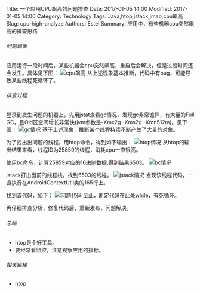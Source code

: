 Title: 一个应用CPU飙高的问题排查
Date: 2017-01-05 14:00
Modified: 2017-01-05 14:00
Category: Technology
Tags: Java,htop,jstack,jmap,cpu飙高 
Slug: cpu-high-analyze
Authors: Estel
Summary: 应用中，有些机器cpu突然飙高的排查思路

###### 问题现象
应用运行一段时间后，某些机器会cpu突然飙高，重启后会解决，但是过段时间还会发生。具体见下图：
![cpu飙高](http://img.libereco.cn/cpu-high-analyze/cpu%E9%A3%99%E9%AB%98.png)
从上述现象基本推断，代码中有bug，可能导致某些线程死循环了。
###### 排查过程
登录到发生问题的机器上，先用jstat查看gc情况，发现gc非常诡异，有大量的Full GC，且Old区空间增长非常快(jvm参数是-Xmx2g -Xms2g -Xmn512m)。见下图：
![gc情况](http://img.libereco.cn/cpu-high-analyze/gc%E6%83%85%E5%86%B5.png)
基于上述现象，推断某个线程持续不断产生了大量的对象。

为了找出出问题的线程，用htop命令，得到如下输出：
![htop情况](http://img.libereco.cn/cpu-high-analyze/htop%E6%83%85%E5%86%B5.png)
从htop的输出结果来看，线程ID为25859的线程，消耗cpu一直很高。

使用bc命令，计算25859对应的16进制数据,得到结果6503。
![bc情况](http://img.libereco.cn/cpu-high-analyze/bc%E6%83%85%E5%86%B5.png)

jstack打出当前的线程栈，找到6503的线程。
![jstack情况](http://img.libereco.cn/cpu-high-analyze/jstack%E7%BB%93%E6%9E%9C.png)
发现该线程代码，一直执行在AndroidContextUtil类的165行上。

找到该代码，如下：
![问题代码](http://img.libereco.cn/cpu-high-analyze/%E9%97%AE%E9%A2%98%E4%BB%A3%E7%A0%81.png)
至此，断定代码在此处while，有死循环。

再仔细排查分析，修复代码后，重新发布，问题解决。

###### 总结
- htop是个好工具。
- 要经常看监控，注意观察应用的指标。

###### 相关链接
- [htop](http://hisham.hm/htop/)
